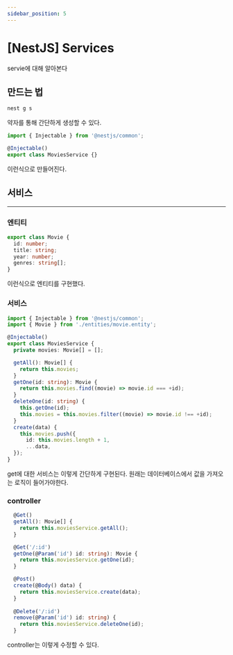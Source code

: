 ```yaml
---
sidebar_position: 5
---
```


# [NestJS] Services

servie에 대해 알아본다

## 만드는 법

```bash
nest g s
```

약자를 통해 간단하게 생성할 수 있다.

```typescript
import { Injectable } from '@nestjs/common';

@Injectable()
export class MoviesService {}
```

이런식으로 만들어진다.

## 서비스
---

### 엔티티

```typescript
export class Movie {
  id: number;
  title: string;
  year: number;
  genres: string[];
}
```

이런식으로 엔티티를 구현했다.

### 서비스

```typescript
import { Injectable } from '@nestjs/common';
import { Movie } from './entities/movie.entity';

@Injectable()
export class MoviesService {
  private movies: Movie[] = [];

  getAll(): Movie[] {
    return this.movies;
  }
  getOne(id: string): Movie {
    return this.movies.find((movie) => movie.id === +id);
  }
  deleteOne(id: string) {
    this.getOne(id);
    this.movies = this.movies.filter((movie) => movie.id !== +id);
  }
  create(data) {
    this.movies.push({
      id: this.movies.length + 1,
      ...data,
  });
}
```

get에 대한 서비스는 이렇게 간단하게 구현된다. 원래는 데이터베이스에서 값을 가져오는 로직이 들어가야한다.


### controller

```typescript
  @Get()
  getAll(): Movie[] {
    return this.moviesService.getAll();
  }

  @Get('/:id')
  getOne(@Param('id') id: string): Movie {
    return this.moviesService.getOne(id);
  }

  @Post()
  create(@Body() data) {
    return this.moviesService.create(data);
  }
  
  @Delete('/:id')
  remove(@Param('id') id: string) {
    return this.moviesService.deleteOne(id);
  }
```

controller는 이렇게 수정할 수 있다.